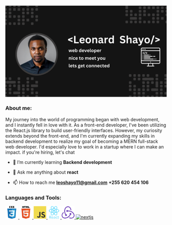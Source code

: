  
![I am a frontend developer ](https://github.com/leonard-shayo/leonard-shayo/blob/main/bunnerimage.png)

<h3 align="left">About me:</h3>

<p align="left">My journey into the world of programming began with web development, and I instantly fell in love with it. As a front-end developer, I've been utilizing the React.js library to build user-friendly interfaces. However, my curiosity extends beyond the front-end, and I'm currently expanding my skills in backend development to realize my goal of becoming a MERN full-stack web developer. I'd especially love to work in a startup where I can make an impact. if you're hiring, let's chat </p>

- 🌱 I’m currently learning **Backend development**

- 💬 Ask me anything about **react**

- 📫 How to reach me **leoshayo11@gmail.com** **+255 620 454 106**
 

<h3 align="left">Languages and Tools:</h3>
<p align="left"> <a href="https://www.w3schools.com/css/" target="_blank" rel="noreferrer"> <img src="https://raw.githubusercontent.com/devicons/devicon/master/icons/css3/css3-original-wordmark.svg" alt="css3" width="40" height="40"/> </a> <a href="https://www.w3.org/html/" target="_blank" rel="noreferrer"> <img src="https://raw.githubusercontent.com/devicons/devicon/master/icons/html5/html5-original-wordmark.svg" alt="html5" width="40" height="40"/> </a> <a href="https://developer.mozilla.org/en-US/docs/Web/JavaScript" target="_blank" rel="noreferrer"> <img src="https://raw.githubusercontent.com/devicons/devicon/master/icons/javascript/javascript-original.svg" alt="javascript" width="40" height="40"/> </a> <a href="https://reactjs.org/" target="_blank" rel="noreferrer"> <img src="https://raw.githubusercontent.com/devicons/devicon/master/icons/react/react-original-wordmark.svg" alt="react" width="40" height="40"/> </a> <a href="https://redux.js.org" target="_blank" rel="noreferrer"> <img src="https://raw.githubusercontent.com/devicons/devicon/master/icons/redux/redux-original.svg" alt="redux" width="40" height="40"/> </a> <a href="https://nextjs.org/" target="_blank" rel="noreferrer"> <img src="https://cdn.worldvectorlogo.com/logos/nextjs-2.svg" alt="nextjs" width="40" height="40"/> </a></p>

 

